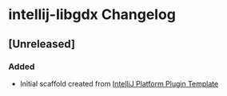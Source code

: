 <!-- Keep a Changelog guide -> https://keepachangelog.com -->

# intellij-libgdx Changelog

## [Unreleased]
### Added
- Initial scaffold created from [IntelliJ Platform Plugin Template](https://github.com/JetBrains/intellij-platform-plugin-template)

